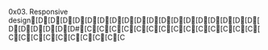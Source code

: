 0x03. Responsive design[D[D[D[D[D[D[D[D[D[D[D[D[D[D[D[D[D[D[D[D[D[D[D[D#[C[C[C[C[C[C[C[C[C[C[C[C[C[C[C[C[C[C[C[C[C[C[C[C
